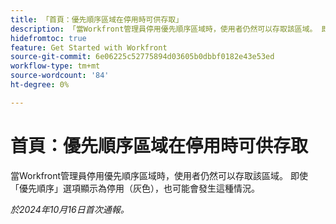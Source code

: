 ```yaml
---
title: 「首頁：優先順序區域在停用時可供存取」
description: 「當Workfront管理員停用優先順序區域時，使用者仍然可以存取該區域。 即使「優先順序」選項顯示為停用（灰色），也可能會發生這種情況。」
hidefromtoc: true
feature: Get Started with Workfront
source-git-commit: 6e06225c52775894d03605b0dbbf0182e43e53ed
workflow-type: tm+mt
source-wordcount: '84'
ht-degree: 0%

---
```



# 首頁：優先順序區域在停用時可供存取

當Workfront管理員停用優先順序區域時，使用者仍然可以存取該區域。 即使「優先順序」選項顯示為停用（灰色），也可能會發生這種情況。

_於2024年10月16日首次通報。_
